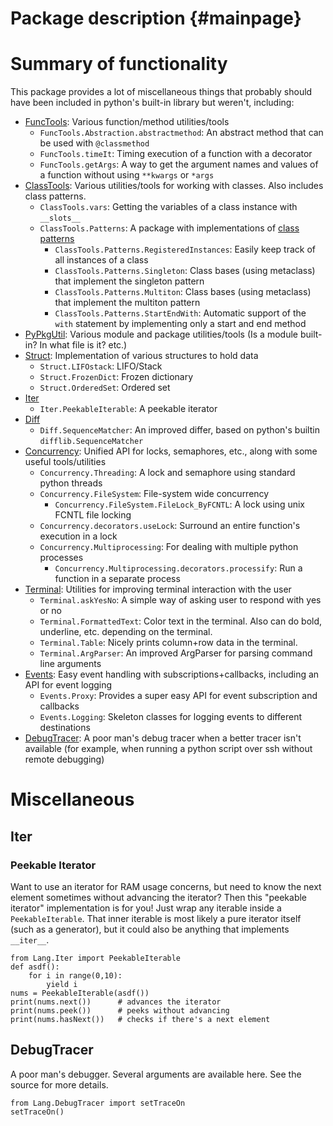 Package description	{#mainpage}
===================

# Summary of functionality

This package provides a lot of miscellaneous things that probably should have been included in python's built-in
library but weren't, including:

* [FuncTools](FuncTools.md): Various function/method utilities/tools
	* `FuncTools.Abstraction.abstractmethod`: An abstract method that can be used with `@classmethod`
	* `FuncTools.timeIt`: Timing execution of a function with a decorator
	* `FuncTools.getArgs`: A way to get the argument names and values of a function without using `**kwargs` or `*args`
* [ClassTools](ClassTools.md): Various utilities/tools for working with classes. Also includes class patterns.
	* `ClassTools.vars`: Getting the variables of a class instance with `__slots__`
	* `ClassTools.Patterns`: A package with implementations of [class patterns](http://en.wikipedia.org/wiki/Software_design_pattern)
		* `ClassTools.Patterns.RegisteredInstances`: Easily keep track of all instances of a class
		* `ClassTools.Patterns.Singleton`: Class bases (using metaclass) that implement the singleton pattern
		* `ClassTools.Patterns.Multiton`: Class bases (using metaclass) that implement the multiton pattern
		* `ClassTools.Patterns.StartEndWith`: Automatic support of the `with` statement by implementing only a start and end method
* [PyPkgUtil](PyPkgUtil.md): Various module and package utilities/tools (Is a module built-in? In what file is it? etc.)
* [Struct](Struct.md): Implementation of various structures to hold data
	* `Struct.LIFOstack`: LIFO/Stack
	* `Struct.FrozenDict`: Frozen dictionary
	* `Struct.OrderedSet`: Ordered set
* [Iter](#iter)
	* `Iter.PeekableIterable`: A peekable iterator
* [Diff](Diff.md)
	* `Diff.SequenceMatcher`: An improved differ, based on python's builtin `difflib.SequenceMatcher`
* [Concurrency](Concurrency.md): Unified API for locks, semaphores, etc., along with some useful tools/utilities
	* `Concurrency.Threading`: A lock and semaphore using standard python threads
	* `Concurrency.FileSystem`: File-system wide concurrency
		* `Concurrency.FileSystem.FileLock_ByFCNTL`: A lock using unix FCNTL file locking
	* `Concurrency.decorators.useLock`: Surround an entire function's execution in a lock
	* `Concurrency.Multiprocessing`: For dealing with multiple python processes
		* `Concurrency.Multiprocessing.decorators.processify`: Run a function in a separate process
* [Terminal](Terminal.md): Utilities for improving terminal interaction with the user
	* `Terminal.askYesNo`: A simple way of asking user to respond with yes or no
	* `Terminal.FormattedText`: Color text in the terminal. Also can do bold, underline, etc. depending on the terminal.
	* `Terminal.Table`: Nicely prints column+row data in the terminal.
	* `Terminal.ArgParser`: An improved ArgParser for parsing command line arguments
* [Events](Events.md): Easy event handling with subscriptions+callbacks, including an API for event logging
	* `Events.Proxy`: Provides a super easy API for event subscription and callbacks
	* `Events.Logging`: Skeleton classes for logging events to different destinations
* [DebugTracer](#debugtracer): A poor man's debug tracer when a better tracer isn't available (for example, when running a python script over ssh without remote debugging)

# Miscellaneous

## <a name="iter"></a>Iter

### Peekable Iterator

Want to use an iterator for RAM usage concerns, but need to know the next element sometimes without advancing the
iterator? Then this "peekable iterator" implementation is for you! Just wrap any iterable inside a `PeekableIterable`.
That inner iterable is most likely a pure iterator itself (such as a generator), but it could also be anything that
implements `__iter__`.

	from Lang.Iter import PeekableIterable
	def asdf():
		for i in range(0,10):
			yield i
	nums = PeekableIterable(asdf())
	print(nums.next())		# advances the iterator
	print(nums.peek())		# peeks without advancing
	print(nums.hasNext())	# checks if there's a next element

## <a name="debugtracer"></a>DebugTracer

A poor man's debugger. Several arguments are available here. See the source for more details.

	from Lang.DebugTracer import setTraceOn
	setTraceOn()
